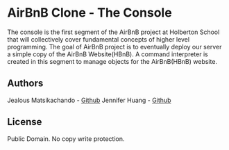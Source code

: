 # AirBnB Clone - The Console
The console is the first segment of the AirBnB project at Holberton School that will collectively cover fundamental concepts of higher level programming. The goal of AirBnB project is to eventually deploy our server a simple copy of the AirBnB Website(HBnB). A command interpreter is created in this segment to manage objects for the AirBnB(HBnB) website.


## Authors
Jealous Matsikachando - [Github](https://github.com/pasej5)
Jennifer Huang - [Github](https://github.com/Heba-WebDev)

## License
Public Domain. No copy write protection.
